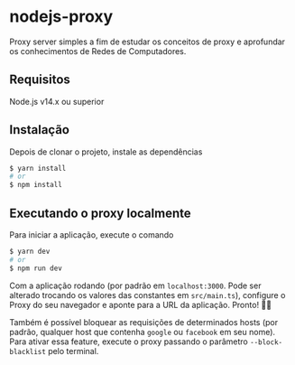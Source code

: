 # nodejs-proxy

Proxy server simples a fim de estudar os conceitos de proxy e aprofundar os conhecimentos de Redes de Computadores.

## Requisitos

Node.js v14.x ou superior

## Instalação

Depois de clonar o projeto, instale as dependências

```sh
$ yarn install
# or
$ npm install
```

## Executando o proxy localmente

Para iniciar a aplicação, execute o comando

```sh
$ yarn dev
# or
$ npm run dev
```

Com a aplicação rodando (por padrão em `localhost:3000`. Pode ser alterado trocando os valores das constantes em `src/main.ts`), configure o Proxy do seu navegador e aponte para a URL da aplicação. Pronto! 🎉🎉

Também é possível bloquear as requisições de determinados hosts (por padrão, qualquer host que contenha `google` ou `facebook` em seu nome). Para ativar essa feature, execute o proxy passando o parâmetro `--block-blacklist` pelo terminal.
